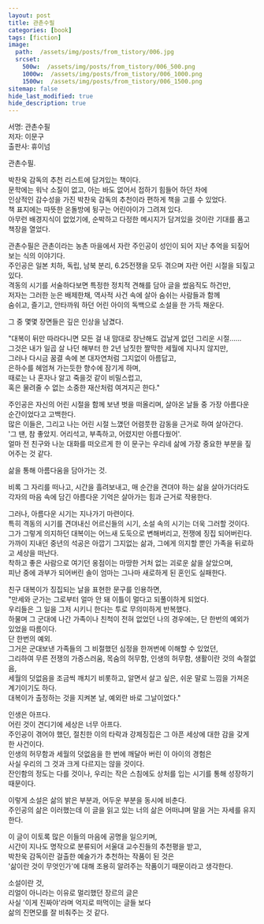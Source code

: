 ```yaml
---
layout: post
title: 관촌수필
categories: [book]
tags: [fiction]
image:
  path:  /assets/img/posts/from_tistory/006.jpg
  srcset:
    500w:  /assets/img/posts/from_tistory/006_500.png
    1000w:  /assets/img/posts/from_tistory/006_1000.png
    1500w:  /assets/img/posts/from_tistory/006_1500.png
sitemap: false
hide_last_modified: true
hide_description: true
---
```


  
  


서명: 관촌수필  
저자: 이문구  
출판사: 휴이넘  


관촌수필.  
  
박찬욱 감독의 추천 리스트에 담겨있는 책이다.  
문학에는 워낙 소질이 없고, 아는 바도 없어서 접하기 힘들어 하던 차에  
인상적인 감수성을 가진 박찬욱 감독의 추천이라 편하게 책을 고를 수 있었다.  
책 표지에는 따뜻한 온돌방에 뒹구는 어린아이가 그려져 있다.  
아무런 배경지식이 없었기에, 순박하고 다정한 메시지가 담겨있을 것이란 기대를 품고 책장을 열었다.  
  
관촌수필은 관촌이라는 농촌 마을에서 자란 주인공이 성인이 되어 지난 추억을 되짚어 보는 식의 이야기다.  
주인공은 일본 치하, 독립, 남북 분리, 6.25전쟁을 모두 겪으며 자란 어린 시절을 되짚고 있다.  
격동의 시기를 서술하다보면 특정한 정치적 견해를 담아 글을 썼음직도 하건만,  
저자는 그러한 눈은 배제한채, 역사적 사건 속에 살아 숨쉬는 사람들과 함께  
숨쉬고, 즐기고, 안타까워 하던 어린 아이의 독백으로 소설을 한 가득 채운다.  
  
그 중 몇몇 장면들은 깊은 인상을 남겼다.  
  
"대복이 뒤만 따라다니면 모든 걸 내 맘대로 장난해도 겁날게 없던 그리운 시절......  
그것은 내가 일곱 살 나던 해부터 한 2년 남짓한 짤막한 세월에 지나지 않지만,  
그러나 다시금 꿈결 속에 본 대자연처럼 그지없이 아름답고,  
은하수를 헤엄쳐 가는듯한 향수에 잠기게 하며,  
때로는 나 혼자나 알고 죽을것 같이 비밀스럽고,   
혹은 물려줄 수 없는 소중한 재산처럼 여겨지곤 한다."  
  
주인공은 자신의 어린 시절을 함께 보낸 벗을 떠올리며, 살아온 날들 중 가장 아름다운 순간이었다고 고백한다.  
많은 이들은, 그리고 나는 어린 시절 느꼈던 어렴풋한 감동을 근거로 하여 살아간다.  
'그 땐, 참 좋았지. 어리석고, 부족하고, 어렸지만 아름다웠어'.  
얼마 전 친구와 나눈 대화를 떠오르게 한 이 문구는 우리네 삶에 가장 중요한 부분을 짚어주는 것 같다.  
  
삶을 통해 아름다움을 담아가는 것.  
  
비록 그 자리를 떠나고, 시간을 흘려보내고, 매 순간을 견뎌야 하는 삶을 살아가더라도  
각자의 마음 속에 담긴 아름다운 기억은 살아가는 힘과 근거로 작용한다.  
  
그러나, 아름다운 시기는 지나가기 마련이다.  
특히 격동의 시기를 견뎌내신 어르신들의 시기, 소설 속의 시기는 더욱 그러할 것이다.  
그가 그렇게 의지하던 대복이는 어느새 도둑으로 변해버리고, 전쟁에 징집 되어버린다.  
가까이 지내던 중년의 석공은 아깝기 그지없는 삶과, 그에게 의지할 뿐인 가족을 뒤로하고 세상을 떠난다.  
착하고 좋은 사람으로 여기던 옹점이는 마땅한 거처 없는 괴로운 삶을 살았으며,  
피난 중에 과부가 되어버린 솔이 엄마는 그나마 새로하게 된 혼인도 실패한다.  
  
친구 대복이가 징집되는 날을 표현한 문구를 인용하면,  
"만세와 군가는 그로부터 얼마 안 돼 이틀이 멀다고 되풀이하게 되었다.  
우리들은 그 일을 그저 시키니 한다는 투로 무의미하게 반복했다.  
하물며 그 군대에 나간 가족이나 친척이 전혀 없었던 나의 경우에는, 단 한번의 예외가 있었을 따름이다.  
단 한번의 예외.  
그거은 군대보낸 가족들의 그 비절했던 심정을 한꺼번에 이해할 수 있었던,  
그리하여 무른 전쟁의 가증스러움, 목숨의 허무함, 인생의 허무함, 생활이란 것의 속절없음,  
세월의 덧없음을 조금씩 깨치기 비롯하고, 알면서 살고 싶은, 쉬운 말로 느낌을 가져온 계기이기도 하다.  
대복이가 출정하는 것을 지켜본 날, 예외란 바로 그날이었다."  
  
인생은 아프다.  
어린 것이 견디기에 세상은 너무 아프다.  
주인공이 겪어야 했던, 절친한 이의 타락과 강제징집은 그 아픈 세상에 대한 감을 갖게 한 사건이다.  
인생의 허무함과 세월의 덧없음을 한 번에 깨달아 버린 이 아이의 경험은  
사실 우리의 그 것과 크게 다르지는 않을 것이다.  
잔인함의 정도는 다를 것이나, 우리는 작은 스침에도 상처를 입는 시기를 통해 성장하기 때문이다.  
  
이렇게 소설은 삶의 밝은 부분과, 어두운 부분을 동시에 비춘다.  
주인공의 삶은 이러했는데 이 글을 읽고 있는 너의 삶은 어떠냐며 말을 거는 자세를 유지한다.  
  
이 글이 이토록 많은 이들의 마음에 공명을 일으키며,   
시간이 지나도 명작으로 분류되어 서울대 교수진들의 추천평을 받고,   
박찬욱 감독이란 걸출한 예술가가 추천하는 작품이 된 것은  
'삶이란 것이 무엇인가'에 대해 조용히 알려주는 작품이기 때문이라고 생각한다.  
  
소설이란 것,   
리얼이 아니라는 이유로 멀리했던 장르의 글은  
사실 '이게 진짜야'라며 억지로 떠먹이는 글들 보다  
삶의 진면모를 잘 비춰주는 것 같다.  



